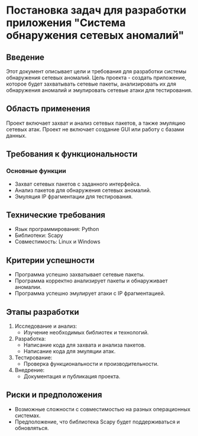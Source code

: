 # Постановка задач для разработки приложения "Система обнаружения сетевых аномалий"

## Введение
Этот документ описывает цели и требования для разработки системы обнаружения сетевых аномалий. Цель проекта - создать приложение, которое будет захватывать сетевые пакеты, анализировать их для обнаружения аномалий и эмулировать сетевые атаки для тестирования.

## Область применения
Проект включает захват и анализ сетевых пакетов, а также эмуляцию сетевых атак. Проект не включает создание GUI или работу с базами данных.

## Требования к функциональности
### Основные функции
- Захват сетевых пакетов с заданного интерфейса.
- Анализ пакетов для обнаружения сетевых аномалий.
- Эмуляция IP фрагментации для тестирования.

## Технические требования
- Язык программирования: Python
- Библиотеки: Scapy
- Совместимость: Linux и Windows

## Критерии успешности
- Программа успешно захватывает сетевые пакеты.
- Программа корректно анализирует пакеты и обнаруживает аномалии.
- Программа успешно эмулирует атаки с IP фрагментацией.

## Этапы разработки
1. Исследование и анализ:
   - Изучение необходимых библиотек и технологий.
2. Разработка:
   - Написание кода для захвата и анализа пакетов.
   - Написание кода для эмуляции атак.
3. Тестирование:
   - Проверка функциональности и производительности.
4. Внедрение:
   - Документация и публикация проекта.

## Риски и предположения
- Возможные сложности с совместимостью на разных операционных системах.
- Предположение, что библиотека Scapy будет поддерживаться и обновляться.

